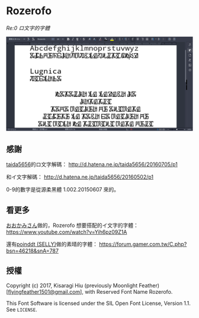 # Rozerofo
*Re:0 ロ文字的字體*

![v1.1](https://github.com/flyingfeather1501/font-rozerofo/raw/master/preview/v1.1.png)

## 感謝

[taida5656](http://d.hatena.ne.jp/taida5656/)的ロ文字解碼：
<http://d.hatena.ne.jp/taida5656/20160705/p1>

和イ文字解碼：
<http://d.hatena.ne.jp/taida5656/20160502/p1>

0-9的數字是從源柔黑體 1.002.20150607 來的。

## 看更多

[おおかみさん](http://www.nicovideo.jp/user/22222188)做的，Rozerofo 想要搭配的イ文字的字體：
<https://www.youtube.com/watch?v=Yih6pz09Z1A>

還有[poinddt (SELLY)](https://home.gamer.com.tw/poinddt)做的素晴的字體：
<https://forum.gamer.com.tw/C.php?bsn=46218&snA=787>

## 授權

Copyright (c) 2017, Kisaragi Hiu (previously Moonlight Feather) [flyingfeather1501@gmail.com],
with Reserved Font Name Rozerofo.

This Font Software is licensed under the SIL Open Font License, Version 1.1.
See `LICENSE`.
